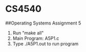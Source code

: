 # CS4540
##Operating Systems Assignment 5
1. Run "make all"
2. Main Program: A5P1.c
4. Type ./A5P1.out to run program
